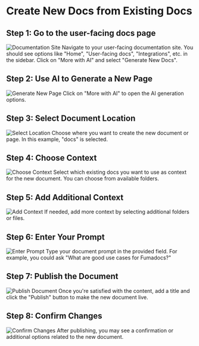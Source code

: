 

  # Create New Docs from Existing Docs

## Step 1: Go to the user-facing docs page
![Documentation Site](/img/create_new_docs_from_existing_docs/step_1.png)
Navigate to your user-facing documentation site. You should see options like "Home", "User-facing docs", "Integrations", etc. in the sidebar.  Click on "More with AI" and select "Generate New Docs".

## Step 2: Use AI to Generate a New Page
![Generate New Page](/img/create_new_docs_from_existing_docs/step_3.png)
Click on "More with AI" to open the AI generation options.

## Step 3: Select Document Location
![Select Location](/img/create_new_docs_from_existing_docs/step_4.png)
Choose where you want to create the new document or page. In this example, "docs" is selected.

## Step 4: Choose Context
![Choose Context](/img/create_new_docs_from_existing_docs/step_5.png)
Select which existing docs you want to use as context for the new document. You can choose from available folders.

## Step 5: Add Additional Context
![Add Context](/img/create_new_docs_from_existing_docs/step_6.png)
If needed, add more context by selecting additional folders or files.

## Step 6: Enter Your Prompt
![Enter Prompt](/img/create_new_docs_from_existing_docs/step_9.png)
Type your document prompt in the provided field. For example, you could ask "What are good use cases for Fumadocs?"

## Step 7: Publish the Document
![Publish Document](/img/create_new_docs_from_existing_docs/step_12.png)
Once you're satisfied with the content, add a title and click the "Publish" button to make the new document live.

## Step 8: Confirm Changes
![Confirm Changes](/img/create_new_docs_from_existing_docs/step_13.png)
After publishing, you may see a confirmation or additional options related to the new document.


  